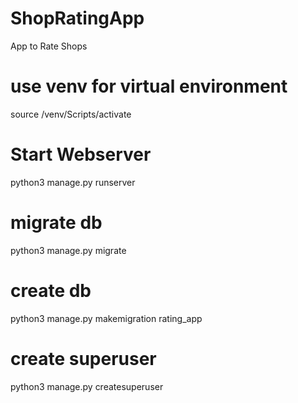 # ShopRatingApp
App to Rate Shops

# use venv for virtual environment
source /venv/Scripts/activate

# Start Webserver
python3 manage.py runserver

# migrate db
python3 manage.py migrate

# create db
python3 manage.py makemigration rating_app

# create superuser
python3 manage.py createsuperuser
